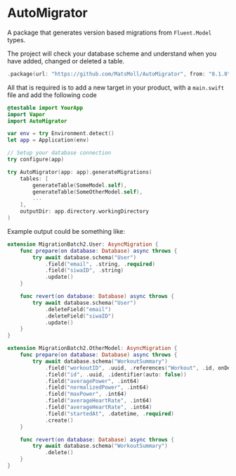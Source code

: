 # AutoMigrator

A package that generates version based migrations from `Fluent.Model` types.

The project will check your database scheme and understand when you have added, changed or deleted a table.

```swift
.package(url: "https://github.com/MatsMoll/AutoMigrator", from: "0.1.0")
```

All that is required is to add a new target in your product, with a `main.swift` file and add the following code

```swift
@testable import YourApp
import Vapor
import AutoMigrator

var env = try Environment.detect()
let app = Application(env)

// Setup your database connection
try configure(app)

try AutoMigrator(app: app).generateMigrations(
    tables: [
        generateTable(SomeModel.self),
        generateTable(SomeOtherModel.self),
        ...
    ],
    outputDir: app.directory.workingDirectory
)
```

Example output could be something like:

```swift
extension MigrationBatch2.User: AsyncMigration {
    func prepare(on database: Database) async throws {
        try await database.schema("User")
            .field("email", .string, .required)
            .field("siwaID", .string)
            .update()
    }

    func revert(on database: Database) async throws {
        try await database.schema("User")
            .deleteField("email")
            .deleteField("siwaID")
            .update()
    }
}

extension MigrationBatch2.OtherModel: AsyncMigration {
    func prepare(on database: Database) async throws {
        try await database.schema("WorkoutSummary")
            .field("workoutID", .uuid, .references("Workout", .id, onDelete: .cascade, onUpdate: .cascade))
            .field("id", .uuid, .identifier(auto: false))
            .field("averagePower", .int64)
            .field("normalizedPower", .int64)
            .field("maxPower", .int64)
            .field("averageHeartRate", .int64)
            .field("averageHeartRate", .int64)
            .field("startedAt", .datetime, .required)
            .create()
    }

    func revert(on database: Database) async throws {
        try await database.schema("WorkoutSummary")
            .delete()
    }
}
```
